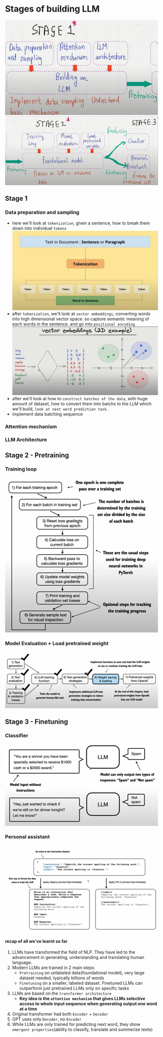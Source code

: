 # Stages of building LLM

![](images/stage1.png)
![](images/stage2.png)

## Stage 1

### Data preparation and sampling

- here we'll look at `tokenization`, given a sentence, how to break them down into individual `tokens`
  ![](images/stage1_1.png)
- after `tokenization`, we'll look at `vector embeddings`, converting words into high dimensional vector space. so capture semantic meaning of each words in the sentence. and go into `positional encoding`
  ![](images/vector_embedding.png)
- after we'll look at how to `construct batches of the data`, with huge amount of dataset, how to convert them into batchs to the LLM which we'll build, `look at next word prediction task`.
- implement data batching sequence

### Attention mechanism

### LLM Architecture

## Stage 2 - Pretraining

### Training loop

![](images/training_loop.png)

### Model Evaluation + Load pretrained weight

![](images/model_evaluation.png)

## Stage 3 - Finetuning

### Classifier

![](images/finetuning_classifier.png)

### Personal assistant

![](images/finetuning_assistant.png)

#### recap of all we've learnt so far

1. LLMs have transformed the field of NLP. They have led to the advancement in generating, understanding and translating human language.
2. Modern LLMs are trained in 2 main steps
   - `Pretraining` on unlabeled data(foundational model), very large dataset needed, typically billions of words
   - `Finetuning` on a smaller, labeled dataset. Finetuned LLMs can outperform just pretrained LLMs only on specific tasks
3. LLMs are based on the `transformer architecture`
   - **Key idea is the `attention mechanism` that gives LLMs selective access to whole input sequence when generating output one word at a time**
4. Original transformer had both `Encoder` + `Decoder`
5. GPT uses only `Decoder`, no `Encoder`
6. While LLMs are only trained for predicting next word, they show `emergent properties`(ability to classify, translate and summerize texts)
